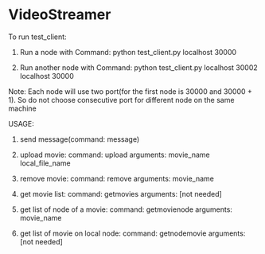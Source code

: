 VideoStreamer
=============

To run test_client:
	
1. Run a node with Command: 
	python test_client.py localhost 30000

2. Run another node with Command: 
	python test_client.py localhost 30002 localhost 30000

Note: Each node will use two port(for the first node is 30000 and 30000 + 1). So do not choose consecutive port for different node on the same machine

USAGE:

1. send message(command: message)

2. upload movie:
	command: upload
	arguments: movie_name local_file_name

3. remove movie:
	command: remove
	arguments: movie_name

4. get movie list:
	command: getmovies
	arguments: [not needed]

5. get list of node of a movie:
	command: getmovienode
	arguments: movie_name

6. get list of movie on local node:
	command: getnodemovie
	arguments: [not needed]
